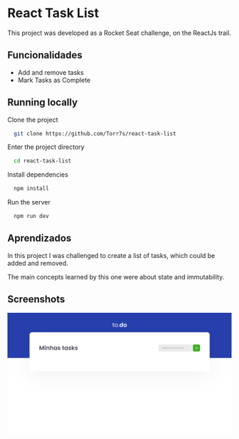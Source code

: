 # React Task List

This project was developed as a Rocket Seat challenge, on the ReactJs trail.

## Funcionalidades

- Add and remove tasks
- Mark Tasks as Complete


## Running locally

Clone the project 

```bash
  git clone https://github.com/Torr7s/react-task-list
```

Enter the project directory

```bash
  cd react-task-list
```

Install dependencies

```bash
  npm install
```

Run the server

```bash
  npm run dev
```


## Aprendizados

In this project I was challenged to create a list of tasks, which could be added and removed.

The main concepts learned by this one were about state and immutability. 

## Screenshots

![Todo List](./assets/todo.png)

